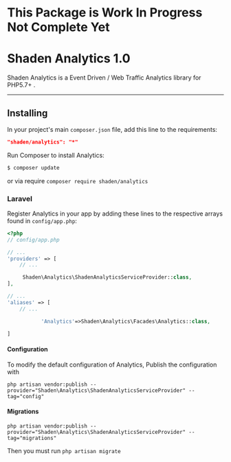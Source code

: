 # This Package is Work In Progress Not Complete Yet

# Shaden Analytics 1.0

Shaden Analytics is a Event Driven / Web Traffic Analytics library for PHP5.7+ .


---

## Installing
In your project's main `composer.json` file, add this line to the requirements:
```json
"shaden/analytics": "*"
```


Run Composer to install Analytics:
```bash
$ composer update
```

or via require
`composer require shaden/analytics`


### Laravel 
Register Analytics in your app by adding these lines to the respective arrays found in `config/app.php`:
```php
<?php
// config/app.php

// ...
'providers' => [
    // ...

     Shaden\Analytics\ShadenAnalyticsServiceProvider::class,
],

// ...
'aliases' => [
    // ...

           'Analytics'=>Shaden\Analytics\Facades\Analytics::class,

]
```
#### Configuration
To modify the default configuration of Analytics, 
Publish the configuration with
 
`php artisan vendor:publish --provider="Shaden\Analytics\ShadenAnalyticsServiceProvider" --tag="config"
`

#### Migrations
`php artisan vendor:publish --provider="Shaden\Analytics\ShadenAnalyticsServiceProvider" --tag="migrations"`

Then you must run 
`php artisan migrate`
